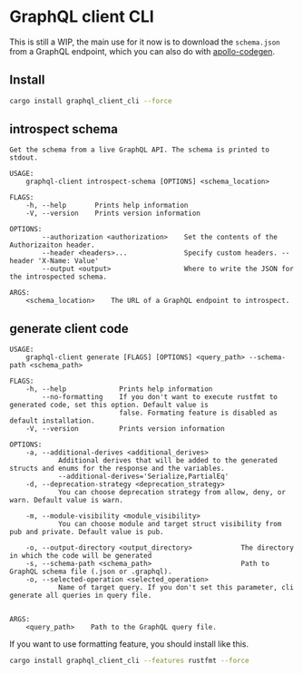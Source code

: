 # GraphQL client CLI

This is still a WIP, the main use for it now is to download the `schema.json` from a GraphQL endpoint, which you can also do with [apollo-codegen](https://github.com/apollographql/apollo-cli).

## Install

```bash
cargo install graphql_client_cli --force
```

## introspect schema

```
Get the schema from a live GraphQL API. The schema is printed to stdout.

USAGE:
    graphql-client introspect-schema [OPTIONS] <schema_location>

FLAGS:
    -h, --help       Prints help information
    -V, --version    Prints version information

OPTIONS:
        --authorization <authorization>    Set the contents of the Authorizaiton header.
        --header <headers>...              Specify custom headers. --header 'X-Name: Value'
        --output <output>                  Where to write the JSON for the introspected schema.

ARGS:
    <schema_location>    The URL of a GraphQL endpoint to introspect.
```

## generate client code

```
USAGE:
    graphql-client generate [FLAGS] [OPTIONS] <query_path> --schema-path <schema_path>

FLAGS:
    -h, --help             Prints help information
        --no-formatting    If you don't want to execute rustfmt to generated code, set this option. Default value is
                           false. Formating feature is disabled as default installation.
    -V, --version          Prints version information

OPTIONS:
    -a, --additional-derives <additional_derives>
            Additional derives that will be added to the generated structs and enums for the response and the variables.
            --additional-derives='Serialize,PartialEq'
    -d, --deprecation-strategy <deprecation_strategy>
            You can choose deprecation strategy from allow, deny, or warn. Default value is warn.

    -m, --module-visibility <module_visibility>
            You can choose module and target struct visibility from pub and private. Default value is pub.

    -o, --output-directory <output_directory>            The directory in which the code will be generated
    -s, --schema-path <schema_path>                      Path to GraphQL schema file (.json or .graphql).
    -o, --selected-operation <selected_operation>
            Name of target query. If you don't set this parameter, cli generate all queries in query file.


ARGS:
    <query_path>    Path to the GraphQL query file.
```

If you want to use formatting feature, you should install like this.

```bash
cargo install graphql_client_cli --features rustfmt --force
```
